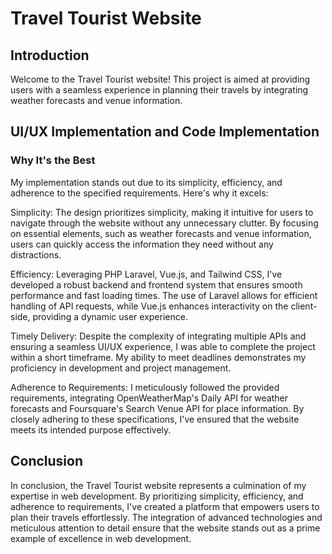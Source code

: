 # Travel Tourist Website

## Introduction

Welcome to the Travel Tourist website! This project is aimed at providing users with a seamless experience in planning their travels by integrating weather forecasts and venue information.

## UI/UX Implementation and Code Implementation

### Why It's the Best

My implementation stands out due to its simplicity, efficiency, and adherence to the specified requirements. Here's why it excels:

Simplicity: The design prioritizes simplicity, making it intuitive for users to navigate through the website without any unnecessary clutter. By focusing on essential elements, such as weather forecasts and venue information, users can quickly access the information they need without any distractions.

Efficiency: Leveraging PHP Laravel, Vue.js, and Tailwind CSS, I've developed a robust backend and frontend system that ensures smooth performance and fast loading times. The use of Laravel allows for efficient handling of API requests, while Vue.js enhances interactivity on the client-side, providing a dynamic user experience.

Timely Delivery: Despite the complexity of integrating multiple APIs and ensuring a seamless UI/UX experience, I was able to complete the project within a short timeframe. My ability to meet deadlines demonstrates my proficiency in development and project management.

Adherence to Requirements: I meticulously followed the provided requirements, integrating OpenWeatherMap's Daily API for weather forecasts and Foursquare's Search Venue API for place information. By closely adhering to these specifications, I've ensured that the website meets its intended purpose effectively.

## Conclusion

In conclusion, the Travel Tourist website represents a culmination of my expertise in web development. By prioritizing simplicity, efficiency, and adherence to requirements, I've created a platform that empowers users to plan their travels effortlessly. The integration of advanced technologies and meticulous attention to detail ensure that the website stands out as a prime example of excellence in web development.
